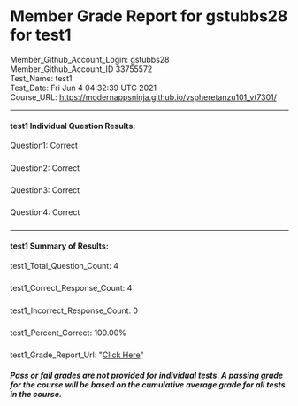 # Member Grade Report for gstubbs28 for test1  
   
Member_Github_Account_Login: gstubbs28  
Member_Github_Account_ID 33755572  
Test_Name: test1  
Test_Date: Fri Jun  4 04:32:39 UTC 2021  
Course_URL: https://modernappsninja.github.io/vspheretanzu101_vt7301/  
   
---  
#### test1 Individual Question Results:  
Question1: Correct  
#####  
Question2: Correct  
#####  
Question3: Correct  
#####  
Question4: Correct  
#####  
---  
#### test1 Summary of Results:  
test1_Total_Question_Count: 4  
#####  
test1_Correct_Response_Count: 4  
#####  
test1_Incorrect_Response_Count: 0  
#####  
test1_Percent_Correct: 100.00%  
#####  
test1_Grade_Report_Url: "[Click Here](https://github.com/modernappsninjas/gstubbs28/blob/main/static/userdata/courses/vspheretanzu101_vt7301/grade_report.pr440.test1.md)"
##### Pass or fail grades are not provided for individual tests. A passing grade for the course will be based on the cumulative average grade for all tests in the course.  
